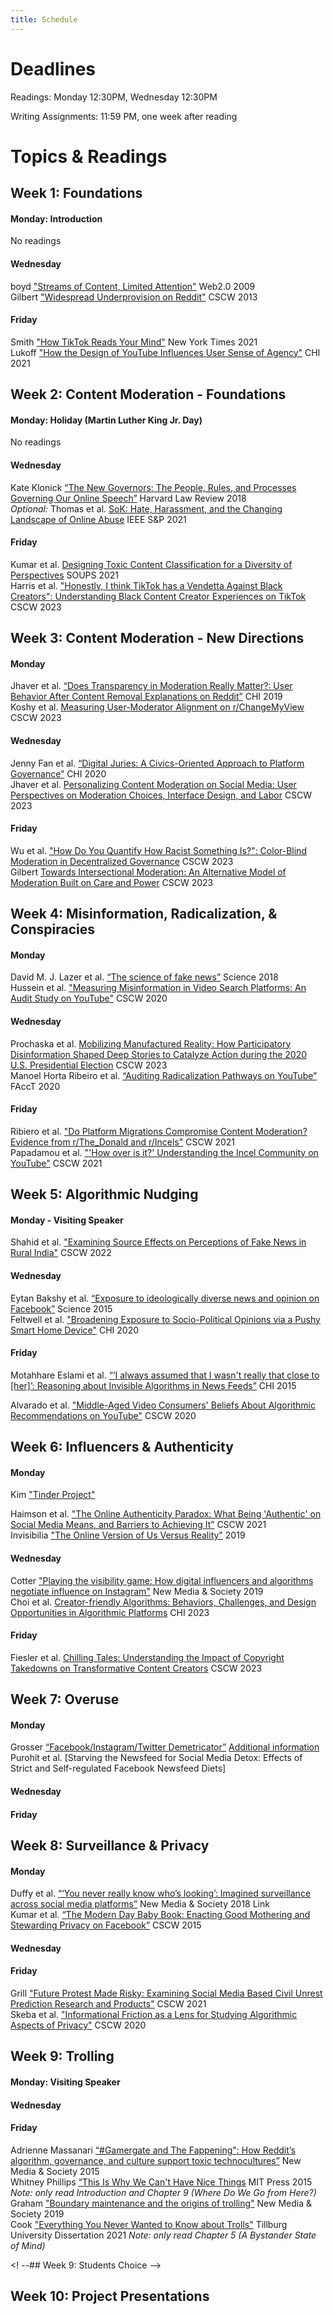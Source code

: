 ```yaml
---
title: Schedule
---
```


# Deadlines

Readings: Monday 12:30PM, Wednesday 12:30PM  
<!--Discussion Questions: Monday 1PM  
Peer Discussion Responses: Wednesday 1PM  -->  
Writing Assignments: 11:59 PM, one week after reading   

# Topics & Readings

<!-- ## Week 0: Introduction
None  

_Slides: [Friday](https://s3.amazonaws.com/kvaccaro.com/teaching/human-ai-interaction/slides/CSE190_20210924_Introduction+.pdf)_ -->

## Week 1: Foundations

#### Monday: Introduction
No readings
<!-- [Class Recording](https://ucsd.zoom.us/rec/share/dZkmkLu0RLLZkl8Z5IbW-Bp9ciBFvkN8pCWHdfWZZKVd9BWvEB-9qQ_oQCrHvjfT.IEAz9pJsZcO1X3dG)   -->

#### Wednesday 
boyd ["Streams of Content, Limited Attention"](https://www.danah.org/papers/talks/Web2Expo.html) Web2.0 2009   
Gilbert ["Widespread Underprovision on Reddit"](http://comp.social.gatech.edu/papers/cscw13.reddit.gilbert.pdf) CSCW 2013   

#### Friday
Smith ["How TikTok Reads Your Mind"](https://www.nytimes.com/2021/12/05/business/media/tiktok-algorithm.html) New York Times 2021    
Lukoff ["How the Design of YouTube Influences User Sense of Agency"](https://dl.acm.org/doi/pdf/10.1145/3411764.3445467) CHI 2021   
<!-- [Class Recording](https://ucsd.zoom.us/rec/share/sk-yx5f8U6Jku2JbeP_TMYx4uCiDQNWGbYhxTaULj6UdrTij5s16PbSDyjiQi0hF.AioNDOVz9zJk7LTE)   -->


## Week 2: Content Moderation - Foundations

#### Monday: Holiday (Martin Luther King Jr. Day)    
No readings   

#### Wednesday
Kate Klonick [“The New Governors: The People, Rules, and Processes Governing Our Online Speech”](https://harvardlawreview.org/wp-content/uploads/2018/04/1598-1670_Online.pdf) Harvard Law Review 2018     
_Optional:_ Thomas et al. [SoK: Hate, Harassment, and the Changing Landscape of Online Abuse](https://par.nsf.gov/servlets/purl/10295029) IEEE S&P 2021       

#### Friday   
Kumar et al. [Designing Toxic Content Classification for a Diversity of Perspectives](https://www.usenix.org/system/files/soups2021-kumar.pdf) SOUPS 2021     
Harris et al. ["Honestly, I think TikTok has a Vendetta Against Black Creators": Understanding Black Content Creator Experiences on TikTok]() CSCW 2023   

<!-- [Class Recording](https://ucsd.zoom.us/rec/share/ESBT_dutzSYtpuBxaHz_T6dNyX3ITPfSS7Q4h8uEd0Avx7kAj4TA_Qluajppyrdl.C8QWlt8TctjmYVK_)  
[Class Recording](https://ucsd.zoom.us/rec/share/KE5fC1-lHD-Dbrp6A5P0Qq6mAdO2w3ozqqGvLnKLJVzUbIw4cRkfvWf56U6EIJcm.P1zLBt3KuX6RwpLb)   -->

## Week 3: Content Moderation - New Directions

#### Monday
Jhaver et al. [“Does Transparency in Moderation Really Matter?: User Behavior After Content Removal Explanations on Reddit”](https://dl.acm.org/doi/abs/10.1145/3359252) CHI 2019   
Koshy et al. [Measuring User-Moderator Alignment on r/ChangeMyView]() CSCW 2023  
<!-- Ma et al. [Transparency, Fairness, and Coping: How Players Experience Moderation in Multiplayer Online Games](https://dl.acm.org/doi/10.1145/3544548.3581097) CHI 2023 -->

#### Wednesday
Jenny Fan et al. [“Digital Juries: A Civics-Oriented Approach to Platform Governance”](https://dl.acm.org/doi/abs/10.1145/3313831.3376293) CHI 2020   
Jhaver et al. [Personalizing Content Moderation on Social Media: User Perspectives on Moderation Choices, Interface Design, and Labor](https://dl.acm.org/doi/10.1145/3610080) CSCW 2023  


#### Friday  
Wu et al. ["How Do You Quantify How Racist Something Is?": Color-Blind Moderation in Decentralized Governance]() CSCW 2023    
Gilbert [Towards Intersectional Moderation: An Alternative Model of Moderation Built on Care and Power]() CSCW 2023

<!--
#### Monday: Platform Governance  
Kate Klonick [“The New Governors: The People, Rules, and Processes Governing Our Online Speech”](https://harvardlawreview.org/wp-content/uploads/2018/04/1598-1670_Online.pdf) Harvard Law Review 2018     
Jenny Fan et al. [“Digital Juries: A Civics-Oriented Approach to Platform Governance”](https://dl.acm.org/doi/abs/10.1145/3313831.3376293) CHI 2020  
-->
<!-- [“You Know What to Do”: Proactive Detection of YouTube Videos Targeted by Coordinated Hate Attacks -->
<!-- Jiang et al. [“Moderation Challenges in Voice-based Online Communities on Discord”](https://dl.acm.org/doi/10.1145/3359157) CSCW 2019.  -->

<!--
#### Wednesday: Solutions?     
Jhaver et al. [“Does Transparency in Moderation Really Matter?: User Behavior After Content Removal Explanations on Reddit”](https://dl.acm.org/doi/abs/10.1145/3359252) CHI 2019     
Ribiero et al. ["Do Platform Migrations Compromise Content Moderation? Evidence from r/The_Donald and r/Incels"](https://dl.acm.org/doi/pdf/10.1145/3476057) CSCW 2021  
-->





<!-- [Class Recording](https://ucsd.zoom.us/rec/share/K0hcVkTm48yuMA1FYfDX9fEasTRLTpmWauU7TLZUrQEHJvPky61QyCoUcsHeuSti.-GZIkO7Z9jmRa2zT)   
[Class Recording](https://ucsd.zoom.us/rec/share/f7X5ZQHpJD3XU4T0hbTdbUhjHfCRcg1rZFQQjm2n3Q50ZOEpxd0Du_F0RiXBHH77.t8OF2yCcwiVppFtr) -->       

<!--
#### Monday: Algorithmic Experience   
Motahhare Eslami et al. [“‘I always assumed that I wasn't really that close to [her]’: Reasoning about Invisible Algorithms in News Feeds”](https://dl.acm.org/doi/10.1145/2702123.2702556) CHI 2015   
Alvarado et al. ["Middle-Aged Video Consumers' Beliefs About Algorithmic Recommendations on YouTube"](https://dl.acm.org/doi/abs/10.1145/3415192) CSCW 2020  


#### Wednesday: Filter Bubbles & Echo Chambers  
Eytan Bakshy et al. [“Exposure to ideologically diverse news and opinion on Facebook”](https://education.biu.ac.il/sites/education/files/shared/science-2015-bakshy-1130-2.pdf) Science 2015   
Feltwell et al. ["Broadening Exposure to Socio-Political Opinions via a Pushy Smart Home Device"](https://dl.acm.org/doi/pdf/10.1145/3313831.3376774) CHI 2020   
-->

<!--Jeon et al. ["ChamberBreaker: Mitigating the Echo Chamber Effect and Supporting Information Hygiene through a Gamified Inoculation System"](https://dl.acm.org/doi/pdf/10.1145/3479859) CSCW 2021 -->  



## Week 4: Misinformation, Radicalization, & Conspiracies

#### Monday
David M. J. Lazer et al. [“The science of fake news”](http://pike.psu.edu/classes/ucas/2018-summer/p/science-fake-news-2018.pdf) Science 2018     
Hussein et al. ["Measuring Misinformation in Video Search Platforms: An Audit Study on YouTube"](https://dl.acm.org/doi/abs/10.1145/3392854) CSCW 2020   

#### Wednesday
Prochaska et al. [Mobilizing Manufactured Reality: How Participatory Disinformation Shaped Deep Stories to Catalyze Action during the 2020 U.S. Presidential Election]() CSCW 2023    
Manoel Horta Ribeiro et al. [“Auditing Radicalization Pathways on YouTube”](https://dl.acm.org/doi/abs/10.1145/3351095.3372879) FAccT 2020     


#### Friday
Ribiero et al. ["Do Platform Migrations Compromise Content Moderation? Evidence from r/The_Donald and r/Incels"](https://dl.acm.org/doi/pdf/10.1145/3476057) CSCW 2021   
Papadamou et al. ["'How over is it?' Understanding the Incel Community on YouTube"](https://dl.acm.org/doi/pdf/10.1145/3479556) CSCW 2021  

<!--[Class Recording](https://ucsd.zoom.us/rec/share/GMZz6qkdEEjldBXS2dhZjbLV4KalZCHinkOsB7IzOmN-hU0zb5AQGE3hcz6vMhco.sqKZp6vxSvzAHzgY)    
[Class Recording](https://ucsd.zoom.us/rec/share/tHmRG9csvM2kpn6ldP4pNdZs_hXkWccbrUgFywOi6K9oKcDv8yJ-YHw0w1ol_i9y.XOcaQYcPFuHoYOlN)   -->

<!-- #### Monday: Misinformation & Disinformation  
David M. J. Lazer et al. [“The science of fake news”](http://pike.psu.edu/classes/ucas/2018-summer/p/science-fake-news-2018.pdf) Science 2018     
Hussein et al. ["Measuring Misinformation in Video Search Platforms: An Audit Study on YouTube"](https://dl.acm.org/doi/abs/10.1145/3392854) CSCW 2020   
-->
<!-- Yochai Benkler et al. “Network Propaganda: Manipulation, Disinformation, and Radicalization in American Politics” 2018 Chapters 1, 7 (Epistemic Crisis & The Propaganda Pipeline: Hacking the Core from the Periphery) Link for full book or PDF of chapters -->

<!--
#### Wednesday: Radicalization   
Papadamou et al. ["'How over is it?' Understanding the Incel Community on YouTube"](https://dl.acm.org/doi/pdf/10.1145/3479556) CSCW 2021   
Manoel Horta Ribeiro et al. [“Auditing Radicalization Pathways on YouTube”](https://dl.acm.org/doi/abs/10.1145/3351095.3372879) FAccT 2020     
-->
<!--Mark Ledwich et al. “Algorithmic Extremism: Examining Youtube’s Rabbit Hole of Radicalization” First Monday 2020 Link -->

## Week 5: Algorithmic Nudging 
#### Monday - Visiting Speaker
Shahid et al. ["Examining Source Effects on Perceptions of Fake News in Rural India"](https://dl.acm.org/doi/abs/10.1145/3512936) CSCW 2022      

#### Wednesday 
Eytan Bakshy et al. [“Exposure to ideologically diverse news and opinion on Facebook”](https://education.biu.ac.il/sites/education/files/shared/science-2015-bakshy-1130-2.pdf) Science 2015   
Feltwell et al. ["Broadening Exposure to Socio-Political Opinions via a Pushy Smart Home Device"](https://dl.acm.org/doi/pdf/10.1145/3313831.3376774) CHI 2020  

#### Friday
Motahhare Eslami et al. [“‘I always assumed that I wasn't really that close to [her]’: Reasoning about Invisible Algorithms in News Feeds”](https://dl.acm.org/doi/10.1145/2702123.2702556) CHI 2015     
<!-- Mayworm et al. [Content Moderation Folk Theories And Perceptions of Platform Spirit Among Marginalized Social Media Users]() -->
Alvarado et al. ["Middle-Aged Video Consumers' Beliefs About Algorithmic Recommendations on YouTube"](https://dl.acm.org/doi/abs/10.1145/3415192) CSCW 2020     


## Week 6: Influencers & Authenticity

#### Monday
Kim ["Tinder Project"](http://jiyeonkim.de/albums/tinder-project-1/)   
<!-- Barta et al. ["Constructing Authenticity on TikTok: Social Norms and Social Support on the 'Fun' Platform](https://dl.acm.org/doi/pdf/10.1145/3479574) CSCW 2021   -->
Haimson et al. ["The Online Authenticity Paradox: What Being 'Authentic' on Social Media Means, and Barriers to Achieving It”](http://oliverhaimson.com/PDFs/HaimsonOnlineAuthenticityParadox.pdf) CSCW 2021    
Invisibilia ["The Online Version of Us Versus Reality"](https://www.npr.org/2019/03/15/703687080/invisibilia-the-online-version-of-us-versus-reality) 2019 

#### Wednesday
<!-- Turner et al. [Racial Capitalism Online: Pressures to Perform Race Among Creative Professionals]() CSCW 2023 -->
Cotter ["Playing the visibility game: How digital influencers and algorithms negotiate influence on Instagram"](https://journals.sagepub.com/doi/pdf/10.1177/1461444818815684) New Media & Society 2019     
Choi et al. [Creator-friendly Algorithms: Behaviors, Challenges, and Design Opportunities in Algorithmic Platforms]() CHI 2023

#### Friday
Fiesler et al. [Chilling Tales: Understanding the Impact of Copyright Takedowns on Transformative Content Creators]() CSCW 2023

## Week 7: Overuse

#### Monday
Grosser [“Facebook/Instagram/Twitter Demetricator”](https://vimeo.com/63460083) [Additional information](https://bengrosser.com/projects/facebook-demetricator/)   
Purohit et al. [Starving the Newsfeed for Social Media Detox: Effects of Strict and Self-regulated Facebook Newsfeed Diets]
#### Wednesday

#### Friday

<!-- ## Week 8: Special Communities

#### Monday: Neurodivergent users
Pena et al. ["My Perfect Platform Would Be Telepathy" - Reimagining the Design of Social Media with Autistic Adults](https://dl.acm.org/doi/10.1145/3544548.3580673) CHI 2023

#### Wednesday: Children

#### Friday: -->

## Week 8: Surveillance & Privacy

#### Monday
Duffy et al. [“‘You never really know who’s looking’: Imagined surveillance across social media platforms”](https://journals.sagepub.com/doi/full/10.1177/1461444818791318) New Media & Society 2018 Link    
Kumar et al. [“The Modern Day Baby Book: Enacting Good Mothering and Stewarding Privacy on Facebook”](https://dl.acm.org/doi/pdf/10.1145/2675133.2675149) CSCW 2015  


#### Wednesday

#### Friday
Grill ["Future Protest Made Risky: Examining Social Media Based Civil Unrest Prediction Research and Products"](https://link.springer.com/article/10.1007/s10606-021-09409-0) CSCW 2021  
Skeba et al. ["Informational Friction as a Lens for Studying Algorithmic Aspects of Privacy"](https://dl.acm.org/doi/pdf/10.1145/3415172) CSCW 2020  

## Week 9: Trolling

#### Monday: Visiting Speaker

#### Wednesday

#### Friday

Adrienne Massanari [“#Gamergate and The Fappening": How Reddit’s algorithm, governance, and culture support toxic technocultures”](https://journals.sagepub.com/doi/full/10.1177/1461444815608807) New Media & Society 2015  
Whitney Phillips [“This Is Why We Can't Have Nice Things](https://www.jstor.org/stable/j.ctt17kk8k7)
MIT Press 2015 _Note: only read Introduction and Chapter 9 (Where Do We Go from Here?)_   
Graham ["Boundary maintenance and the origins of trolling"](https://journals.sagepub.com/doi/pdf/10.1177/1461444819837561) New Media & Society 2019  
Cook ["Everything You Never Wanted to Know about Trolls"](https://pure.uvt.nl/ws/portalfiles/portal/49057034/Cook_Everything_22_01_2021.pdf) Tillburg University Dissertation 2021 _Note: only read Chapter 5 (A Bystander State of Mind)_    


<!--_Art:_ Lauren McCarthy [“Follower”](https://lauren-mccarthy.com/Follower)  
Kumar et al. [“The Modern Day Baby Book: Enacting Good Mothering and Stewarding Privacy on Facebook”](https://dl.acm.org/doi/pdf/10.1145/2675133.2675149) CSCW 2015  -->


<! --## Week 9: Students Choice -->


<!--#### Topics: Trolling, Racism, Sexism, Activism


[Class Recording](https://ucsd.zoom.us/rec/share/znRH8Ld3ZK6zYsDxqHWsDkQNZU7lBs4Nks0l_tZc6_VAFFtCktDlyKbYP7s3_oBm.KmPGUhl65Kp1KxLU)     
[Class Recording](https://ucsd.zoom.us/rec/share/PTr0E8sVyQeDzY4RFo2MuqS3F_qJRneHikbFeBqtd_B5Vfy5ayEN2RW1S8YqMEUq.zx9pFTCbV-M2xIZ8)    -->

<!--Paakki et al. ["Disruptive online communication: How asymmetric trolling-like response strategies steer conversation off the track"](https://link.springer.com/article/10.1007/s10606-021-09397-1) CSCW 2021 -->

<!--
Sarah J. Jackson et al. [#HashtagActivism: Networks of Race and Gender Justice](https://direct.mit.edu/books/book/4597/HashtagActivismNetworks-of-Race-and-Gender-Justice) _Note: only read Introduction and Chapter 2 (Visions of Black Feminism)_   

Cleo Abram [“The most urgent threat of deepfakes isn’t politics. It’s porn.”](https://www.youtube.com/watch?v=hHHCrf2-x6w) Vox Video Explainer   
#### Monday: Sexism  
Adrienne Massanari [“#Gamergate and The Fappening": How Reddit’s algorithm, governance, and culture support toxic technocultures”](https://journals.sagepub.com/doi/full/10.1177/1461444815608807) New Media & Society 2015  
Whitney Phillips [“This Is Why We Can't Have Nice Things](https://www.jstor.org/stable/j.ctt17kk8k7)
MIT Press 2015 _Note: only read Introduction and Chapter 9 (Where Do We Go from Here?)_   
Cleo Abram [“The most urgent threat of deepfakes isn’t politics. It’s porn.”](https://www.youtube.com/watch?v=hHHCrf2-x6w) Vox Video Explainer
Stewart et al. ["Drawing the Lines of Contention: Networked Frame Contests Within #BlackLivesMatter Discourse"](https://dl.acm.org/doi/pdf/10.1145/3134920) CSCW 2017 

#### Wednesday: Racism  

Sarah J. Jackson et al. [#HashtagActivism: Networks of Race and Gender Justice](https://direct.mit.edu/books/book/4597/HashtagActivismNetworks-of-Race-and-Gender-Justice) _Note: only read Introduction and Chapter 2 (Visions of Black Feminism)_   
Stewart et al. ["Drawing the Lines of Contention: Networked Frame Contests Within #BlackLivesMatter Discourse"](https://dl.acm.org/doi/pdf/10.1145/3134920) CSCW 2017  
--> 
<!-- Hutson et al. ["Debiasing Desire: Addressing Bias & Discrimination on Intimate Platforms"](https://arxiv.org/pdf/1809.01563.pdf) CSCW 2018 -->
<!-- Phadke et al. ["Many Faced Hate: A Cross Platform Study of Content Framing and Information Sharing by Online Hate Groups"](https://dl.acm.org/doi/pdf/10.1145/3313831.3376456) CHI 2020  -->


<!-- ## Week 3: Metrics & Optimization -->

<!-- _Art:_ Grosser [“Facebook/Instagram/Twitter Demetricator”](https://vimeo.com/63460083) [Additional information](https://bengrosser.com/projects/facebook-demetricator/)   
D'Ignazio et al. ["What gets counted counts"](https://data-feminism.mitpress.mit.edu/pub/h1w0nbqp/release/2) Data Feminism 2020   -->
<!-- [Class Recording](https://ucsd.zoom.us/rec/share/HXbnl-8vMGNIDdD74GGVPaE0kCAFhx3yZKAjqDPgSt0iwSOC81i-nQwSBmMq1IK0.cT6Bsc6LA5AnNezG)    
[Class Recording](https://ucsd.zoom.us/rec/share/ykwaR958U2TNj1yJ6tbKJ0v-CiZztEsEfYAn7IuTchxP0AjDF_bUfTKvnYmJ8hI6.pHv-fYiTQSnUF1m0)  -->

<!-- #### Monday: Holiday (Martin Luther King Jr. Day)
Haimson et al. ["Disclosure, Stress, and Support During Gender Transition on Facebook"](https://www.jedbrubaker.com/wp-content/uploads/2008/05/HaimsonDisclosureStressSupport.pdf) CSCW 2015  
#### Wednesday: Metrics & Measures  
D'Ignazio et al. ["What gets counted counts"](https://data-feminism.mitpress.mit.edu/pub/h1w0nbqp/release/2) Data Feminism 2020   
Haimson et al. ["Disclosure, Stress, and Support During Gender Transition on Facebook"](https://www.jedbrubaker.com/wp-content/uploads/2008/05/HaimsonDisclosureStressSupport.pdf) CSCW 2015   
-->



<!-- ## Week 7: Student Choice - VR/AR
### Note: Monday Holiday (Presidents' Day)
Ashtari et al. [Creating Augmented and Virtual Reality Applications: Current Practices, Challenges, and Opportunities](http://www.michael-nebeling.de/publications/chi20c.pdf) CHI 2020    
Matsuda [Hyper-Reality](https://www.youtube.com/watch?v=YJg02ivYzSs&t=12s)     
Smarter Every Day [A Real Life Haptic Glove](https://www.youtube.com/watch?v=OK2y4Z5IkZ0)     
Wall Street Journal [Trapped in the Metaverse: Here's What 24 Hours in VR Feels Like](https://www.youtube.com/watch?v=rtLTZUaMSDQ)   
[Class Recording](https://ucsd.zoom.us/rec/share/TeJPPnfdStFNvfqXYR3iumJyP4LVighE9MELcaqCthUY2YFo0HXcJTBdb4LTTbSy.jAxLwkJBqjjOv4Ob)-->

<!-- Freeman et al. [Body, Avatar, and Me: The Presentation and Perception of Self in Social Virtual Reality](https://dl.acm.org/doi/pdf/10.1145/3432938) CSCW 2020   
Poretski et al. [Normative Tensions in Shared Augmented Reality](https://dl.acm.org/doi/pdf/10.1145/3274411) CSCW 2018 -->



<!-- [Class Recording](https://ucsd.zoom.us/rec/share/2e1nC0nl-v49HzUB3JdTfPvov-d5rC23uQTvr6jCtzieC0Ok2zLvBGjsaUlor5L8.aSwaIk_TQSILxOM6)    
[Class Recording](https://ucsd.zoom.us/rec/share/Bc0E7biRX6pY9qf_zUhL_BoCdMxZTxYK4zH4Kfc4ll5d0-WtMolFajUF-d-a8A-A.lE8AAa1Pjvf-0YQT)    -->

<!--
#### Monday: Surveillance    
Duffy et al. [“‘You never really know who’s looking’: Imagined surveillance across social media platforms”](https://journals.sagepub.com/doi/full/10.1177/1461444818791318) New Media & Society 2018 Link    
Grill ["Future Protest Made Risky: Examining Social Media Based Civil Unrest Prediction Research and Products"](https://link.springer.com/article/10.1007/s10606-021-09409-0) CSCW 2021
-->
<!-- Miranda Wei et al. “What Twitter Knows: Characterizing Ad Targeting Practices, User Perceptions, and Ad Explanations Through Users’ Own Twitter Data” USENIX 2020 PDF -->  

<!--#### Wednesday:   
Kumar et al. [“The Modern Day Baby Book: Enacting Good Mothering and Stewarding Privacy on Facebook”](https://dl.acm.org/doi/pdf/10.1145/2675133.2675149) CSCW 2015
Skeba et al. ["Informational Friction as a Lens for Studying Algorithmic Aspects of Privacy"](https://dl.acm.org/doi/pdf/10.1145/3415172) CSCW 2020
-->
<!-- Suh et al. ["Distinguishing Group Privacy From Personal Privacy: The Effect of Group Inference Technologies on Privacy Perceptions and Behaviors"](https://dl.acm.org/doi/pdf/10.1145/3274437) CSCW 2018 -->
<!-- Alessandro Acquisti et al. “Nudges for Privacy and Security: Understanding and Assisting Users’ Choices Online” ACM Computing Surveys 2017 ACM DL  -->  


<!--## Week 2: Identity and Authenticity

#### Monday: 


#### Wednesday-->
<!-- [Class Recording](https://ucsd.zoom.us/rec/share/UjRGa2WMYRdioc9txltAZNhJXrcQpkSgnxp58X2UAsMLikYEA2s9a9PBKelDXLok.jc6a6XEBNshZg6c0)   -->

<!-- 
#### Monday: Identity & Self-Presentation  
Devito ["Too Gay for Facebook"](https://dl.acm.org/doi/10.1145/3274313) 2018   
Invisibilia ["The Online Version of Us Versus Reality"](https://www.npr.org/2019/03/15/703687080/invisibilia-the-online-version-of-us-versus-reality) 2019  
#### Wednesday: Authenticity & Deception  
 "The Truth about Lying in Online Dating Profiles" Hancock et al. CHI 2007
Barta et al. ["Constructing Authenticity on TikTok: Social Norms and Social Support on the 'Fun' Platform](https://dl.acm.org/doi/pdf/10.1145/3479574) CSCW 2021  
Haimson et al. ["The Online Authenticity Paradox: What Being 'Authentic' on Social Media Means, and Barriers to Achieving It”](http://oliverhaimson.com/PDFs/HaimsonOnlineAuthenticityParadox.pdf) CSCW 2021
-->

## Week 10: Project Presentations
<!-- None   
[Class Recording](https://ucsd.zoom.us/rec/share/2LMTOkPwmVgep010kx_1MGtrMJQthKdUIRg6te-qYSnn8cImsyJCXQxFhIxBj8nk.twl0Jq2GJS4aC3O3)    
[Class Recording](https://ucsd.zoom.us/rec/share/K9n0zD4gmj7r_FP-8_YMEp2FpcdajeyYhLmqrhVAkyEB1HRYE1pljndJIO4YYLg.oGuWpFB4g6AXXchh)    -->
